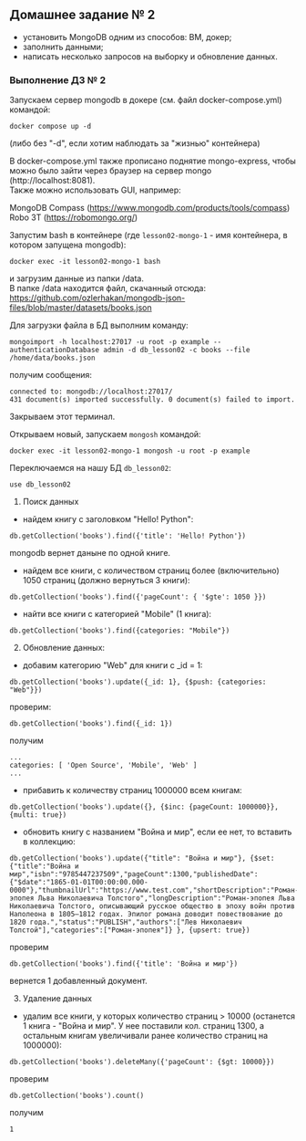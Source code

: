 ## Домашнее задание № 2

- установить MongoDB одним из способов: ВМ, докер;
- заполнить данными;
- написать несколько запросов на выборку и обновление данных.

### Выполнение ДЗ № 2

Запускаем сервер mongodb в докере (см. файл docker-compose.yml) командой:

```
docker compose up -d
```

(либо без "-d", если хотим наблюдать за "жизнью" контейнера)

В docker-compose.yml также прописано поднятие mongo-express, чтобы можно было зайти через браузер на сервер mongo (http://localhost:8081).  
Также можно использовать GUI, например:

MongoDB Compass (https://www.mongodb.com/products/tools/compass)  
Robo 3T (https://robomongo.org/)

Запустим bash в контейнере (где `lesson02-mongo-1` - имя контейнера, в котором запущена mongodb):

```
docker exec -it lesson02-mongo-1 bash
```

и загрузим данные из папки /data.  
В папке /data находится файл, скачанный отсюда: https://github.com/ozlerhakan/mongodb-json-files/blob/master/datasets/books.json

Для загрузки файла в БД выполним команду:

```
mongoimport -h localhost:27017 -u root -p example --authenticationDatabase admin -d db_lesson02 -c books --file /home/data/books.json
```

получим сообщения:

```
connected to: mongodb://localhost:27017/
431 document(s) imported successfully. 0 document(s) failed to import.
```

Закрываем этот терминал.

Открываем новый, запускаем `mongosh` командой:

```
docker exec -it lesson02-mongo-1 mongosh -u root -p example
```

Переключаемся на нашу БД `db_lesson02`:

```
use db_lesson02
```

1. Поиск данных

- найдем книгу с заголовком "Hello! Python":

```
db.getCollection('books').find({'title': 'Hello! Python'})
```

mongodb вернет даныне по одной книге.

- найдем все книги, с количеством страниц более (включительно) 1050 страниц (должно вернуться 3 книги):

```
db.getCollection('books').find({'pageCount': { '$gte': 1050 }})
```

- найти все книги с категорией "Mobile" (1 книга):

```
db.getCollection('books').find({categories: "Mobile"})
```

2. Обновление данных:

- добавим категорию "Web" для книги с _id = 1:

```
db.getCollection('books').update({_id: 1}, {$push: {categories: "Web"}})
```

проверим:

```
db.getCollection('books').find({_id: 1})
```

получим 

```
...
categories: [ 'Open Source', 'Mobile', 'Web' ]
...
```

- прибавить к количеству страниц 1000000 всем книгам:

```
db.getCollection('books').update({}, {$inc: {pageCount: 1000000}}, {multi: true})
```

- обновить книгу с названием "Война и мир", если ее нет, то вставить в коллекцию:

```
db.getCollection('books').update({"title": "Война и мир"}, {$set: {"title":"Война и мир","isbn":"9785447237509","pageCount":1300,"publishedDate":{"$date":"1865-01-01T00:00:00.000-0000"},"thumbnailUrl":"https://www.test.com","shortDescription":"Роман-эпопея Льва Николаевича Толстого","longDescription":"Роман-эпопея Льва Николаевича Толстого, описывающий русское общество в эпоху войн против Наполеона в 1805—1812 годах. Эпилог романа доводит повествование до 1820 года.","status":"PUBLISH","authors":["Лев Николаевич Толстой"],"categories":["Роман-эпопея"]} }, {upsert: true})
```

проверим

```
db.getCollection('books').find({'title': 'Война и мир'})
```

вернется 1 добавленный документ.

3. Удаление данных

- удалим все книги, у которых количество страниц > 10000
(останется 1 книга - "Война и мир". У нее поставили кол. страниц 1300, а остальным книгам увеличивали ранее количество страниц на 1000000):

```
db.getCollection('books').deleteMany({'pageCount': {$gt: 10000}})
```

проверим

```
db.getCollection('books').count()
```

получим

```
1
```
